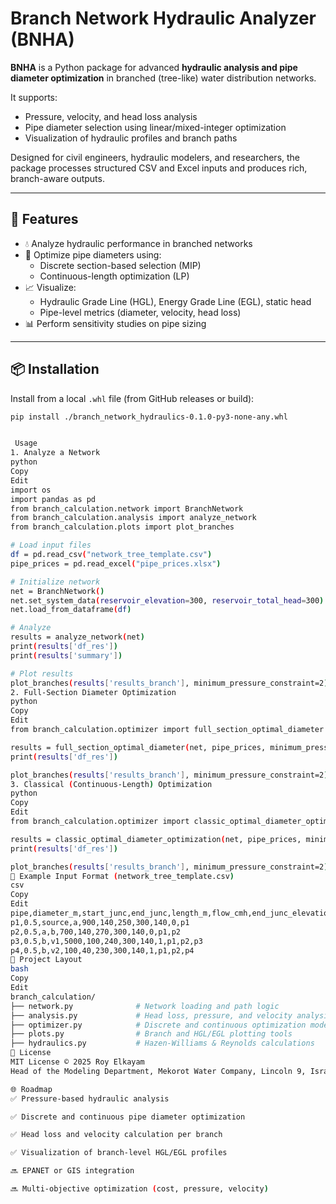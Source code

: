 # Branch Network Hydraulic Analyzer (BNHA)

**BNHA** is a Python package for advanced **hydraulic analysis and pipe diameter optimization** in branched (tree-like) water distribution networks.

It supports:
- Pressure, velocity, and head loss analysis
- Pipe diameter selection using linear/mixed-integer optimization
- Visualization of hydraulic profiles and branch paths

Designed for civil engineers, hydraulic modelers, and researchers, the package processes structured CSV and Excel inputs and produces rich, branch-aware outputs.

---

## 🚀 Features

- 💧 Analyze hydraulic performance in branched networks
- 🔧 Optimize pipe diameters using:
  - Discrete section-based selection (MIP)
  - Continuous-length optimization (LP)
- 📈 Visualize:
  - Hydraulic Grade Line (HGL), Energy Grade Line (EGL), static head
  - Pipe-level metrics (diameter, velocity, head loss)
- 📊 Perform sensitivity studies on pipe sizing

---

## 📦 Installation

Install from a local `.whl` file (from GitHub releases or build):

```bash
pip install ./branch_network_hydraulics-0.1.0-py3-none-any.whl


 Usage
1. Analyze a Network
python
Copy
Edit
import os
import pandas as pd
from branch_calculation.network import BranchNetwork
from branch_calculation.analysis import analyze_network
from branch_calculation.plots import plot_branches

# Load input files
df = pd.read_csv("network_tree_template.csv")
pipe_prices = pd.read_excel("pipe_prices.xlsx")

# Initialize network
net = BranchNetwork()
net.set_system_data(reservoir_elevation=300, reservoir_total_head=300)
net.load_from_dataframe(df)

# Analyze
results = analyze_network(net)
print(results['df_res'])
print(results['summary'])

# Plot results
plot_branches(results['results_branch'], minimum_pressure_constraint=2)
2. Full-Section Diameter Optimization
python
Copy
Edit
from branch_calculation.optimizer import full_section_optimal_diameter

results = full_section_optimal_diameter(net, pipe_prices, minimum_pressure_constraint=2)
print(results['df_res'])

plot_branches(results['results_branch'], minimum_pressure_constraint=2)
3. Classical (Continuous-Length) Optimization
python
Copy
Edit
from branch_calculation.optimizer import classic_optimal_diameter_optimization

results = classic_optimal_diameter_optimization(net, pipe_prices, minimum_pressure_constraint=2)
print(results['df_res'])

plot_branches(results['results_branch'], minimum_pressure_constraint=2)
📁 Example Input Format (network_tree_template.csv)
csv
Copy
Edit
pipe,diameter_m,start_junc,end_junc,length_m,flow_cmh,end_junc_elevation,static_head,hwc,branch_end,end_junc_path
p1,0.5,source,a,900,140,250,300,140,0,p1
p2,0.5,a,b,700,140,270,300,140,0,p1,p2
p3,0.5,b,v1,5000,100,240,300,140,1,p1,p2,p3
p4,0.5,b,v2,100,40,230,300,140,1,p1,p2,p4
📂 Project Layout
bash
Copy
Edit
branch_calculation/
├── network.py              # Network loading and path logic
├── analysis.py             # Head loss, pressure, and velocity analysis
├── optimizer.py            # Discrete and continuous optimization models
├── plots.py                # Branch and HGL/EGL plotting tools
├── hydraulics.py           # Hazen-Williams & Reynolds calculations
📜 License
MIT License © 2025 Roy Elkayam
Head of the Modeling Department, Mekorot Water Company, Lincoln 9, Israel

🌐 Roadmap
✅ Pressure-based hydraulic analysis

✅ Discrete and continuous pipe diameter optimization

✅ Head loss and velocity calculation per branch

✅ Visualization of branch-level HGL/EGL profiles

🔜 EPANET or GIS integration

🔜 Multi-objective optimization (cost, pressure, velocity)



